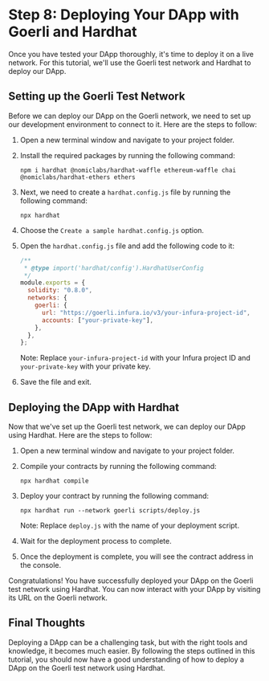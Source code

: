 # Step 8: Deploying Your DApp with Goerli and Hardhat

Once you have tested your DApp thoroughly, it's time to deploy it on a live network. For this tutorial, we'll use the Goerli test network and Hardhat to deploy our DApp.

## Setting up the Goerli Test Network

Before we can deploy our DApp on the Goerli network, we need to set up our development environment to connect to it. Here are the steps to follow:

1. Open a new terminal window and navigate to your project folder.
2. Install the required packages by running the following command:

   ```
   npm i hardhat @nomiclabs/hardhat-waffle ethereum-waffle chai @nomiclabs/hardhat-ethers ethers
   ```

3. Next, we need to create a `hardhat.config.js` file by running the following command:

   ```
   npx hardhat
   ```

4. Choose the `Create a sample hardhat.config.js` option.

5. Open the `hardhat.config.js` file and add the following code to it:

   ```javascript
   /**
    * @type import('hardhat/config').HardhatUserConfig
    */
   module.exports = {
     solidity: "0.8.0",
     networks: {
       goerli: {
         url: "https://goerli.infura.io/v3/your-infura-project-id",
         accounts: ["your-private-key"],
       },
     },
   };
   ```

   Note: Replace `your-infura-project-id` with your Infura project ID and `your-private-key` with your private key.

6. Save the file and exit.

## Deploying the DApp with Hardhat

Now that we've set up the Goerli test network, we can deploy our DApp using Hardhat. Here are the steps to follow:

1. Open a new terminal window and navigate to your project folder.

2. Compile your contracts by running the following command:

   ```
   npx hardhat compile
   ```

3. Deploy your contract by running the following command:

   ```
   npx hardhat run --network goerli scripts/deploy.js
   ```

   Note: Replace `deploy.js` with the name of your deployment script.

4. Wait for the deployment process to complete.

5. Once the deployment is complete, you will see the contract address in the console.

Congratulations! You have successfully deployed your DApp on the Goerli test network using Hardhat. You can now interact with your DApp by visiting its URL on the Goerli network.

## Final Thoughts

Deploying a DApp can be a challenging task, but with the right tools and knowledge, it becomes much easier. By following the steps outlined in this tutorial, you should now have a good understanding of how to deploy a DApp on the Goerli test network using Hardhat.
